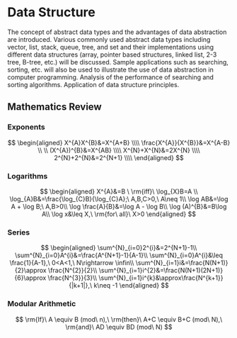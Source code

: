 # Data Structure
The concept of abstract data types and the advantages of data abstraction are introduced. Various commonly used abstract data types including vector, list, stack, queue, tree, and set and their implementations using different data structures (array, pointer based structures, linked list, 2-3 tree, B-tree, etc.) will be discussed. Sample applications such as searching, sorting, etc. will also be used to illustrate the use of data abstraction in computer programming. Analysis of the performance of searching and sorting algorithms. Application of data structure principles.
## Mathematics Review
### Exponents
$$
\begin{aligned}   
X^{A}X^{B}&=X^{A+B}  \\\\
\frac{X^{A}}{X^{B}}&=X^{A-B}  \\ \\
(X^{A})^{B}&=X^{AB}  \\\\
X^{N}+X^{N}&=2X^{N}  \\\\
2^{N}+2^{N}&=2^{N+1}  \\\\
\end{aligned}
$$
### Logarithms
$$
\begin{aligned}   
X^{A}&=B \ \rm{iff}\ \log_{X}B=A \\
\log_{A}B&=\frac{\log_{C}B}{\log_{C}A};\ A,B,C>0,\ A\neq 1\\
\log AB&=\log A + \log B;\ A,B>0\\
\log \frac{A}{B}&=\log A - \log B\\
\log (A)^{B}&=B\log A\\
\log x&\leq X,\ \rm{for\ all}\ X>0
\end{aligned}
$$
### Series 
$$
\begin{aligned}   
\sum^{N}_{i=0}2^{i}&=2^{N+1}-1\\
\sum^{N}_{i=0}A^{i}&=\frac{A^{N+1}-1}{A-1}\\
\sum^{N}_{i=0}A^{i}&\leq \frac{1}{A-1},\ 0<A<1,\ N\rightarrow \infin\\
\sum^{N}_{i=1}i&=\frac{N(N+1)}{2}\approx \frac{N^{2}}{2}\\
\sum^{N}_{i=1}i^{2}&=\frac{N(N+1)(2N+1)}{6}\approx \frac{N^{3}}{3}\\
\sum^{N}_{i=1}i^{k}&\approx\frac{N^{k+1}}{|k+1|},\ k\neq -1
\end{aligned}
$$
### Modular Arithmetic
$$
\rm{If}\ A \equiv B (mod\ n),\ \rm{then}\ A+C \equiv B+C (mod\ N),\ \rm{and}\ AD \equiv BD (mod\ N)
$$
